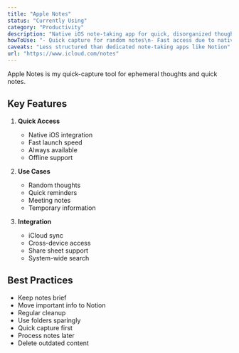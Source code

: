 ```yaml
---
title: "Apple Notes"
status: "Currently Using"
category: "Productivity"
description: "Native iOS note-taking app for quick, disorganized thoughts"
howToUse: "- Quick capture for random notes\n- Fast access due to native integration\n- Temporary note storage\n- Rapid idea capture"
caveats: "Less structured than dedicated note-taking apps like Notion"
url: "https://www.icloud.com/notes"
---
```


Apple Notes is my quick-capture tool for ephemeral thoughts and quick notes.

## Key Features

1. **Quick Access**
   - Native iOS integration
   - Fast launch speed
   - Always available
   - Offline support

2. **Use Cases**
   - Random thoughts
   - Quick reminders
   - Meeting notes
   - Temporary information

3. **Integration**
   - iCloud sync
   - Cross-device access
   - Share sheet support
   - System-wide search

## Best Practices

- Keep notes brief
- Move important info to Notion
- Regular cleanup
- Use folders sparingly
- Quick capture first
- Process notes later
- Delete outdated content 